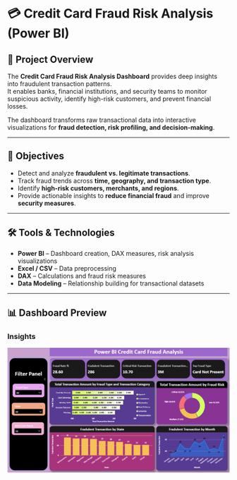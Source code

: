 # 💳 Credit Card Fraud Risk Analysis (Power BI)

## 📖 Project Overview
The **Credit Card Fraud Risk Analysis Dashboard** provides deep insights into fraudulent transaction patterns.  
It enables banks, financial institutions, and security teams to monitor suspicious activity, identify high-risk customers, and prevent financial losses.  

The dashboard transforms raw transactional data into interactive visualizations for **fraud detection, risk profiling, and decision-making**.  

---

## 🎯 Objectives
- Detect and analyze **fraudulent vs. legitimate transactions**.  
- Track fraud trends across **time, geography, and transaction type**.  
- Identify **high-risk customers, merchants, and regions**.  
- Provide actionable insights to **reduce financial fraud** and improve **security measures**.  

---

## 🛠️ Tools & Technologies  
- **Power BI** – Dashboard creation, DAX measures, risk analysis visualizations  
- **Excel / CSV** – Data preprocessing  
- **DAX** – Calculations and fraud risk measures  
- **Data Modeling** – Relationship building for transactional datasets  

---

## 📊 Dashboard Preview

### Insights
![Overview](https://github.com/DACHU021/Credit-Card-Fraud-Risk-Analysis-Power-BI-/blob/main/OVERVIEW.png)
